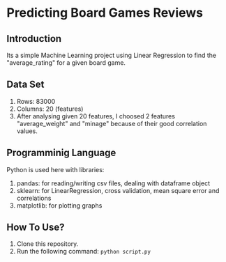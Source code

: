 # Predicting Board Games Reviews

## Introduction
Its a simple Machine Learning project using Linear Regression to find the "average_rating" for a given board game.

## Data Set
1. Rows: 83000
2. Columns: 20 (features)
3. After analysing given 20 features, I choosed 2 features "average_weight" and "minage" because of their good correlation values.

## Programminig Language
Python is used here with libraries: 
1. pandas: for reading/writing csv files, dealing with dataframe object
2. sklearn: for LinearRegression, cross validation, mean square error and correlations
3. matplotlib: for plotting graphs

## How To Use?
1. Clone this repository.
2. Run the following command:
```python script.py```
